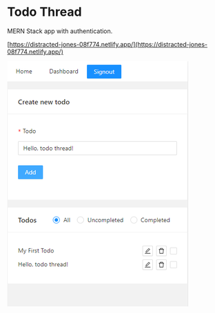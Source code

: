 # Todo Thread
MERN Stack app with authentication.

[https://distracted-jones-08f774.netlify.app/](https://distracted-jones-08f774.netlify.app/)

![./src/assets/main.png](./src/assets/main.png)
